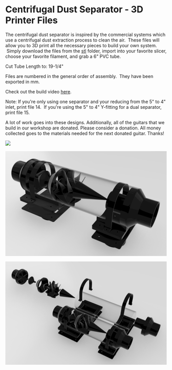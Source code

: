 # Centrifugal Dust Separator - 3D Printer Files
The centrifugal dust separator is inspired by the commercial systems which use a centrifugal dust extraction process to clean the air.  These files will allow you to 3D print all the necessary pieces to build your own system.  Simply download the files from the [stl](./src) folder, import into your favorite slicer, choose your favorite filament, and grab a 6" PVC tube.

Cut Tube Length to: 19-1/4"

Files are numbered in the general order of assembly.  They have been exported in mm.

Check out the build video [here](https://youtu.be/R4R9GfCQrW4).

Note: If you're only using one separator and your reducing from the 5" to 4" inlet, print file 14.  If you're using the 5" to 4" Y-fitting for a dual separator, print file 15.

A lot of work goes into these designs.  Additionally, all of the guitars that we build in our workshop are donated.  Please consider a donation.  All money collected goes to the materials needed for the next donated guitar.  Thanks!

[![](https://www.paypalobjects.com/en_US/i/btn/btn_donateCC_LG.gif)](https://www.paypal.com/donate/?hosted_button_id=FESRJ6R4SLLRJ)

![](images/pic1.png)

![](images/pic2.png)
